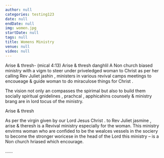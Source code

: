 ```yaml
---
author: null
categories: testing123
date: null
endDate: null
img: women.jpg
startDate: null
tags: null
title: Womens Ministry
venue: null
video: null
---
```


Arise & thresh- (mical 4:13) 
   Arise & thresh danghlil A Non church biased ministry with a vigm to steer under priveledged  woman to Christ as per her calling Rev Juliet jashin , ministers in various revival camps meetings to encoueage & guide woman to do miraculose  things for Christ . 
<!--more-->
The vision not only an compasses the spirimal but also to build them socially spiritual gnidelines , prachcal , apphicahins  counsely  & ministry brang  are in lord tocus of the ministry.

Arise & thresh


   As per the virgin given by our Lord Jesus Christ . to Rev Juliet jasmine , arise & theresh is a Revival ministry especially for the woman.
   This ministry envirms woman who are confided to be the wealces vessels in the sociery to become the stronger woricese in the head of the Lord this ministry – is a Non church hriased which encourage.


......